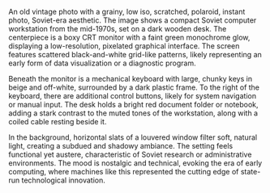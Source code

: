 An old vintage photo with a grainy, low iso, scratched, polaroid, instant photo, Soviet-era aesthetic. The image shows a compact Soviet computer workstation from the mid-1970s, set on a dark wooden desk. The centerpiece is a boxy CRT monitor with a faint green monochrome glow, displaying a low-resolution, pixelated graphical interface. The screen features scattered black-and-white grid-like patterns, likely representing an early form of data visualization or a diagnostic program.

Beneath the monitor is a mechanical keyboard with large, chunky keys in beige and off-white, surrounded by a dark plastic frame. To the right of the keyboard, there are additional control buttons, likely for system navigation or manual input. The desk holds a bright red document folder or notebook, adding a stark contrast to the muted tones of the workstation, along with a coiled cable resting beside it.

In the background, horizontal slats of a louvered window filter soft, natural light, creating a subdued and shadowy ambiance. The setting feels functional yet austere, characteristic of Soviet research or administrative environments. The mood is nostalgic and technical, evoking the era of early computing, where machines like this represented the cutting edge of state-run technological innovation.